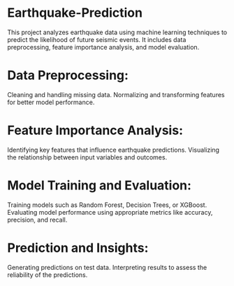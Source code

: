 # Earthquake-Prediction
This project analyzes earthquake data using machine learning techniques to predict the likelihood of future seismic events. It includes data preprocessing, feature importance analysis, and model evaluation.

# Data Preprocessing:
  Cleaning and handling missing data.
  Normalizing and transforming features for better model performance.
  
# Feature Importance Analysis:
  Identifying key features that influence earthquake predictions.
  Visualizing the relationship between input variables and outcomes.

# Model Training and Evaluation:
  Training models such as Random Forest, Decision Trees, or XGBoost.
  Evaluating model performance using appropriate metrics like accuracy, precision, and recall.

# Prediction and Insights:
  Generating predictions on test data.
  Interpreting results to assess the reliability of the predictions.
